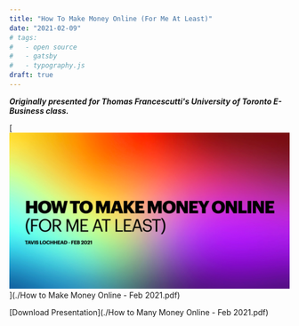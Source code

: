 ```yaml
---
title: "How To Make Money Online (For Me At Least)"
date: "2021-02-09"
# tags:
#   - open source
#   - gatsby
#   - typography.js
draft: true
---
```


**_Originally presented for Thomas Francescutti's University of Toronto E-Business class._**

[![Hero Slide](./money-online.png "Hero Slide")](./How to Make Money Online - Feb 2021.pdf)

[Download Presentation](./How to Many Money Online - Feb 2021.pdf)
